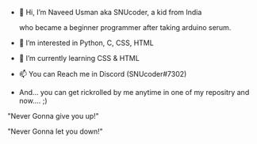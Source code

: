 - 👋 Hi, I’m Naveed Usman aka SNUcoder, a  kid from India

  who became a beginner programmer after taking arduino serum.
  
- 👀 I’m interested in Python, C, CSS, HTML
- 🌱 I’m currently learning CSS & HTML
- 📫 You can Reach me in Discord (SNUcoder#7302)
- And... you can get rickrolled by me anytime  in one of my repositry and now.... ;)

"Never Gonna give you up!"

"Never Gonna let you down!"
<!---
SNUcoder/SNUcoder is a ✨ special ✨ repository because its `README.md` (this file) appears on your GitHub profile.
You can click the Preview link to take a look at your changes.
--->
